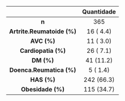 

|               &nbsp;               |  Quantidade   |
|:----------------------------------:|:----------:|
|               **n**                |    365     |
|  **Artrite.Reumatoide (%)**  | 16 ( 4.4)  |
|         **AVC (%)**          | 11 ( 3.0)  |
|     **Cardiopatia (%)**      | 26 ( 7.1)  |
|          **DM (%)**          | 41 (11.2)  |
|   **Doenca.Reumatica (%)**   |  5 ( 1.4)  |
|         **HAS (%)**          | 242 (66.3) |
|      **Obesidade (%)**       | 115 (34.7) |

